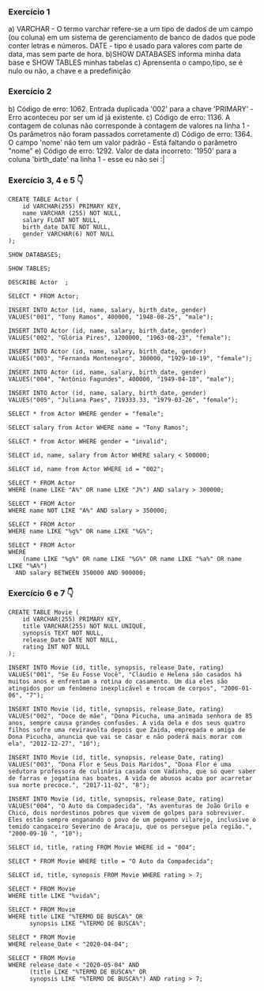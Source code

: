 ### Exercício 1
a) VARCHAR - O termo varchar refere-se a um tipo de dados de um campo (ou coluna) em um sistema de gerenciamento de banco de dados que pode conter letras e números.
DATE - tipo é usado para valores com parte de data, mas sem parte de hora.
b)SHOW DATABASES informa minha data base e SHOW TABLES minhas tabelas
c) Aprensenta o campo,tipo, se é nulo ou não, a chave e a predefinição 

### Exercício 2
b) Código de erro: 1062. Entrada duplicada '002' para a chave 'PRIMARY' - Erro aconteceu por ser um id já existente.
c) Código de erro: 1136. A contagem de colunas não corresponde à contagem de valores na linha 1 - Os parâmetros não foram passados corretamente
d) Código de erro: 1364. O campo 'nome' não tem um valor padrão - Está faltando o parâmetro "nome"
e) Código de erro: 1292. Valor de data incorreto: '1950' para a coluna 'birth_date' na linha 1 - esse eu não sei :|

### Exercício 3, 4 e 5 👇
```
CREATE TABLE Actor (
    id VARCHAR(255) PRIMARY KEY,
    name VARCHAR (255) NOT NULL,
    salary FLOAT NOT NULL,
    birth_date DATE NOT NULL,
    gender VARCHAR(6) NOT NULL
);

SHOW DATABASES;

SHOW TABLES;

DESCRIBE Actor	;

SELECT * FROM Actor;

INSERT INTO Actor (id, name, salary, birth_date, gender)
VALUES("001", "Tony Ramos", 400000, "1948-08-25", "male");

INSERT INTO Actor (id, name, salary, birth_date, gender)
VALUES("002", "Glória Pires", 1200000, "1963-08-23", "female");

INSERT INTO Actor (id, name, salary, birth_date, gender)
VALUES("003", "Fernanda Montenegro", 300000, "1929-10-19", "female");
	
INSERT INTO Actor (id, name, salary, birth_date, gender)
VALUES("004", "Antônio Fagundes", 400000, "1949-04-18", "male");

INSERT INTO Actor (id, name, salary, birth_date, gender)
VALUES("005", "Juliana Paes", 719333.33, "1979-03-26", "female");

SELECT * from Actor WHERE gender = "female";

SELECT salary from Actor WHERE name = "Tony Ramos";

SELECT * from Actor WHERE gender = "invalid";

SELECT id, name, salary from Actor WHERE salary < 500000;	

SELECT id, name from Actor WHERE id = "002";

SELECT * FROM Actor
WHERE (name LIKE "A%" OR name LIKE "J%") AND salary > 300000;

SELECT * FROM Actor
WHERE name NOT LIKE "A%" AND salary > 350000;

SELECT * FROM Actor
WHERE name LIKE "%g%" OR name LIKE "%G%";

SELECT * FROM Actor
WHERE 
	(name LIKE "%g%" OR name LIKE "%G%" OR name LIKE "%a%" OR name LIKE "%A%")
  AND salary BETWEEN 350000 AND 900000;
```
### Exercício 6 e 7 👇
```
CREATE TABLE Movie (
	id VARCHAR(255) PRIMARY KEY,
    title VARCHAR(255) NOT NULL UNIQUE,
    synopsis TEXT NOT NULL,
    release_Date DATE NOT NULL,
    rating INT NOT NULL
);

INSERT INTO Movie (id, title, synopsis, release_Date, rating)
VALUES("001", "Se Eu Fosse Você", "Cláudio e Helena são casados há muitos anos e enfrentam a rotina do casamento. Um dia eles são atingidos por um fenômeno inexplicável e trocam de corpos", "2006-01-06", "7");

INSERT INTO Movie (id, title, synopsis, release_Date, rating)
VALUES("002", "Doce de mãe", "Dona Picucha, uma animada senhora de 85 anos, sempre causa grandes confusões. A vida dela e dos seus quatro filhos sofre uma reviravolta depois que Zaida, empregada e amiga de Dona Picucha, anuncia que vai se casar e não poderá mais morar com ela", "2012-12-27", "10");

INSERT INTO Movie (id, title, synopsis, release_Date, rating)
VALUES("003", "Dona Flor e Seus Dois Maridos", "Dona Flor é uma sedutora professora de culinária casada com Vadinho, que só quer saber de farras e jogatina nas boates. A vida de abusos acaba por acarretar sua morte precoce.", "2017-11-02", "8"); 

INSERT INTO Movie (id, title, synopsis, release_Date, rating)
VALUES("004", "O Auto da Compadecida", "As aventuras de João Grilo e Chicó, dois nordestinos pobres que vivem de golpes para sobreviver. Eles estão sempre enganando o povo de um pequeno vilarejo, inclusive o temido cangaceiro Severino de Aracaju, que os persegue pela região.", "2000-09-10 ", "10");     

SELECT id, title, rating FROM Movie WHERE id = "004";

SELECT * FROM Movie WHERE title = "O Auto da Compadecida";

SELECT id, title, synopsis FROM Movie WHERE rating > 7;

SELECT * FROM Movie
WHERE title LIKE "%vida%";

SELECT * FROM Movie
WHERE title LIKE "%TERMO DE BUSCA%" OR
      synopsis LIKE "%TERMO DE BUSCA%";

SELECT * FROM Movie
WHERE release_Date < "2020-04-04";

SELECT * FROM Movie
WHERE release_date < "2020-05-04" AND 
      (title LIKE "%TERMO DE BUSCA%" OR
      synopsis LIKE "%TERMO DE BUSCA%") AND rating > 7;   
```